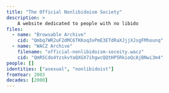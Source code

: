 ```yaml
---
title: "The Official Nonlibidoism Society"
description: >
    A website dedicated to people with no libido
files:
  - name: "Browsable Archive"
    cid: "Qmbq7WR2uF2dMC6TKKoq3vPmE3ETdRaXJjjXJsgFMhounq"
  - name: "WACZ Archive"
    filename: "official-nonlibidoism-soceity.wacz"
    cid: "QmR5Cdo4YzskvYaQXGX7ihgwcQQtHP5RkioQcAjBNwi3m4"
people: []
identities: ["asexual", "nonlibidoist"]
fromYear: 2003
decades: [2000]
---
```

